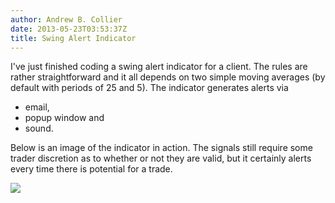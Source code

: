 ```yaml
---
author: Andrew B. Collier
date: 2013-05-23T03:53:37Z
title: Swing Alert Indicator
---
```


I've just finished coding a swing alert indicator for a client. The rules are rather straightforward and it all depends on two simple moving averages (by default with periods of 25 and 5). <!--more--> The indicator generates alerts via

* email,
* popup window and
* sound.

Below is an image of the indicator in action. The signals still require some trader discretion as to whether or not they are valid, but it certainly alerts every time there is potential for a trade.

<img src="/img/2013/05/Selection_049.png">
